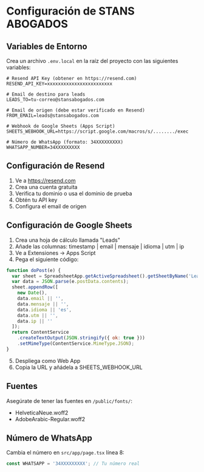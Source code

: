 # Configuración de STANS ABOGADOS

## Variables de Entorno

Crea un archivo `.env.local` en la raíz del proyecto con las siguientes variables:

```env
# Resend API Key (obtener en https://resend.com)
RESEND_API_KEY=xxxxxxxxxxxxxxxxxxxxxxxx

# Email de destino para leads
LEADS_TO=tu-correo@stansabogados.com

# Email de origen (debe estar verificado en Resend)
FROM_EMAIL=leads@stansabogados.com

# Webhook de Google Sheets (Apps Script)
SHEETS_WEBHOOK_URL=https://script.google.com/macros/s/......../exec

# Número de WhatsApp (formato: 34XXXXXXXXX)
WHATSAPP_NUMBER=34XXXXXXXXX
```

## Configuración de Resend

1. Ve a https://resend.com
2. Crea una cuenta gratuita
3. Verifica tu dominio o usa el dominio de prueba
4. Obtén tu API key
5. Configura el email de origen

## Configuración de Google Sheets

1. Crea una hoja de cálculo llamada "Leads"
2. Añade las columnas: timestamp | email | mensaje | idioma | utm | ip
3. Ve a Extensiones → Apps Script
4. Pega el siguiente código:

```javascript
function doPost(e) {
  var sheet = SpreadsheetApp.getActiveSpreadsheet().getSheetByName('Leads');
  var data = JSON.parse(e.postData.contents);
  sheet.appendRow([
    new Date(),
    data.email || '',
    data.mensaje || '',
    data.idioma || 'es',
    data.utm || '',
    data.ip || ''
  ]);
  return ContentService
    .createTextOutput(JSON.stringify({ ok: true }))
    .setMimeType(ContentService.MimeType.JSON);
}
```

5. Despliega como Web App
6. Copia la URL y añádela a SHEETS_WEBHOOK_URL

## Fuentes

Asegúrate de tener las fuentes en `/public/fonts/`:
- HelveticaNeue.woff2
- AdobeArabic-Regular.woff2

## Número de WhatsApp

Cambia el número en `src/app/page.tsx` línea 8:
```typescript
const WHATSAPP = '34XXXXXXXXX'; // Tu número real
```

